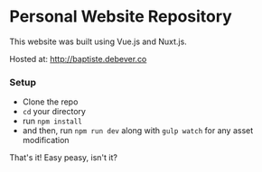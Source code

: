 # Personal Website Repository

This website was built using Vue.js and Nuxt.js.

Hosted at: http://baptiste.debever.co

### Setup

- Clone the repo
- `cd` your directory
- run `npm install`
- and then, run `npm run dev` along with `gulp watch` for any asset modification

That's it! Easy peasy, isn't it?
